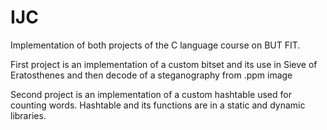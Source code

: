 # IJC

Implementation of both projects of the C language course on BUT FIT.

First project is an implementation of a custom bitset and its use in Sieve of Eratosthenes and then decode of a steganography from .ppm image

Second project is an implementation of a custom hashtable used for counting words. Hashtable and its functions are in a static and dynamic libraries.
